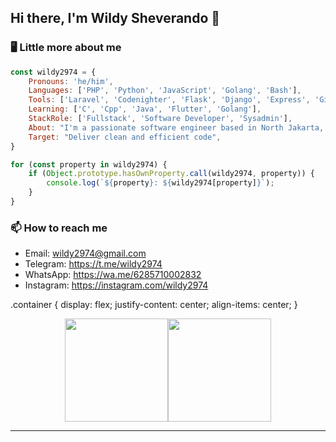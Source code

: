 <h2> Hi there, I'm Wildy Sheverando 👋</h2>

### 🖥️ Little more about me  
```javascript
const wildy2974 = {
    Pronouns: 'he/him',
    Languages: ['PHP', 'Python', 'JavaScript', 'Golang', 'Bash'],
    Tools: ['Laravel', 'Codenighter', 'Flask', 'Django', 'Express', 'Gin', 'Bootstrap', 'Tailwind_CSS'],
    Learning: ['C', 'Cpp', 'Java', 'Flutter', 'Golang'],
    StackRole: ['Fullstack', 'Software Developer', 'Sysadmin'],
    About: "I'm a passionate software engineer based in North Jakarta, Indonesia.",
    Target: "Deliver clean and efficient code",
}

for (const property in wildy2974) {
    if (Object.prototype.hasOwnProperty.call(wildy2974, property)) {
        console.log(`${property}: ${wildy2974[property]}`);
    }
}
```

### 📫 How to reach me
- Email: wildy2974@gmail.com
- Telegram: https://t.me/wildy2974
- WhatsApp: https://wa.me/6285710002832
- Instagram: https://instagram.com/wildy2974

.container {
  display: flex;
  justify-content: center;
  align-items: center;
}

<div style="display: flex; flex-direction: row; justify-content: center; align-items: center;">
    <img src="https://github-readme-stats.vercel.app/api?username=wildy2974&show_icons=true&theme=transparent" height="165" />
    <img src="https://github-readme-stats.vercel.app/api/top-langs/?username=wildy2974&layout=compact&show_icons=true&theme=transparent" height="165" style="vertical-align: top;" />
</div>


---
